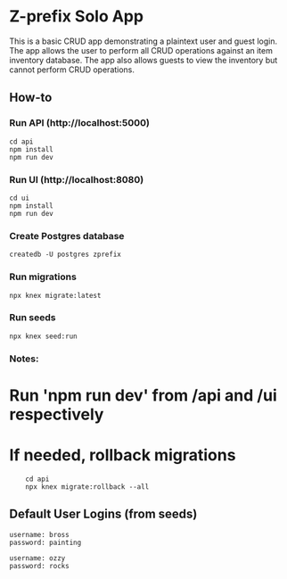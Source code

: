 # Z-prefix Solo App

This is a basic CRUD app demonstrating a plaintext user and guest login. The app allows the user to perform all CRUD operations against an item inventory database. The app also allows guests to view the inventory but cannot perform CRUD operations.

## How-to

### Run API (http://localhost:5000)

    cd api
    npm install
    npm run dev

### Run UI (http://localhost:8080)

    cd ui
    npm install
    npm run dev

### Create Postgres database

    createdb -U postgres zprefix

### Run migrations

    npx knex migrate:latest

### Run seeds

    npx knex seed:run

### Notes:

# Run 'npm run dev' from /api and /ui respectively

# If needed, rollback migrations

        cd api
        npx knex migrate:rollback --all

## Default User Logins (from seeds)

    username: bross
    password: painting

    username: ozzy
    password: rocks
